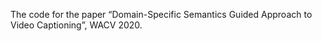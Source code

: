 The code for the paper “Domain-Specific Semantics Guided Approach to Video Captioning”, WACV 2020.

